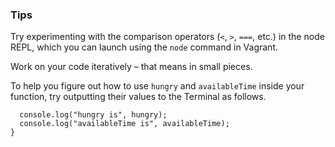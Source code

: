 ### Tips

Try experimenting with the comparison operators (`<`, `>`, `===`, etc.) in the node REPL, which you can launch using the `node` command in Vagrant.

Work on your code iteratively – that means in small pieces. 

To help you figure out how to use `hungry` and `availableTime` inside your function, try outputting their values to the Terminal as follows.

```function whatToDoForLunch(hungry, availableTime) {
  console.log("hungry is", hungry);
  console.log("availableTime is", availableTime);
}
```